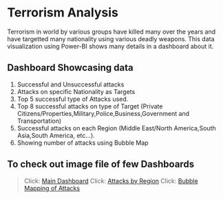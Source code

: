 # Terrorism Analysis
Terrorism in world by various groups have killed many over the years and have targetted many nationality using various deadly weapons. This data visualization using Power-BI shows many details in a dashboard about it.

## Dashboard Showcasing data
1. Successful and Unsuccessful attacks
2. Attacks on specific Nationality as Targets
3. Top 5 successful type of Attacks used.
4. Top 8 successful attacks on type of Target (Private Citizens/Properties,Military,Police,Business,Government and Transportation)
5. Successful attacks on each Region (Middle East/North America,South Asia,South America, etc...).
6. Showing number of attacks using Bubble Map

 ## To check out image file of few Dashboards
 > Click: [Main Dashboard](https://github.com/pk-iitdhn/Terrorism/blob/main/Main.jpg)
 > Click: [Attacks by Region](https://github.com/pk-iitdhn/Terrorism/blob/main/Attacks%20by%20Region.jpg)
 > Click: [Bubble Mapping of Attacks](https://github.com/pk-iitdhn/Terrorism/blob/main/Map-bubble.jpg) 
